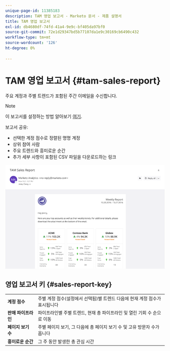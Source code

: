 ```yaml
---
unique-page-id: 11385183
description: TAM 영업 보고서 - Marketo 문서 - 제품 설명서
title: TAM 영업 보고서
exl-id: db4680df-74fd-41a4-9e9c-bf405da97bf0
source-git-commit: 72e1d29347bd5b77107da1e9c30169cb6490c432
workflow-type: tm+mt
source-wordcount: '126'
ht-degree: 0%

---
```


# TAM 영업 보고서 {#tam-sales-report}

주요 계정과 주별 트렌드가 포함된 주간 이메일을 수신합니다.

>[!NOTE]
>
>이 보고서를 설정하는 방법 알아보기 [여기](/help/marketo/product-docs/target-account-management/measure/tam-report-setup.md).

보고서 공유:

* 선택한 계정 점수로 정렬된 명명 계정
* 상위 참여 사람
* 주요 트렌드와 흥미로운 순간
* 추가 세부 사항이 포함된 CSV 파일을 다운로드하는 링크

![](assets/tam-sales-report-1.png)

## 영업 보고서 키 {#sales-report-key}

<table> 
 <tbody> 
  <tr> 
   <td><strong>계정 점수</strong></td> 
   <td> 
    <div>
      주별 계정 점수(설정에서 선택됨)별 트렌드 다음에 현재 계정 점수가 표시됩니다 
    </div></td> 
  </tr> 
  <tr> 
   <td><strong>판매 파이프라인</strong></td> 
   <td> 
    <div>
      파이프라인별 주별 트렌드, 현재 총 파이프라인 및 열린 기회 수 순으로 이동 
    </div></td> 
  </tr> 
  <tr> 
   <td><strong>페이지 보기 수</strong></td> 
   <td> 
    <div>
      주별 페이지 보기, 그 다음에 총 페이지 보기 수 및 고유 방문자 수가 옵니다 
    </div></td> 
  </tr> 
  <tr> 
   <td><strong>흥미로운 순간</strong></td> 
   <td> 
    <div>
      그 주 동안 발생한 총 관심 시간 
    </div></td> 
  </tr> 
 </tbody> 
</table>
